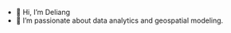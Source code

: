 - 👋 Hi, I’m Deliang
- 👀 I’m passionate about data analytics and geospatial modeling.

<!---
Dhan2024/Dhan2024 is a ✨ special ✨ repository because its `README.md` (this file) appears on your GitHub profile.
You can click the Preview link to take a look at your changes.
--->
